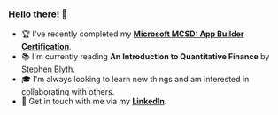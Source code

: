 ### Hello there! 👋

- 🏆 I've recently completed my [**Microsoft MCSD: App Builder Certification**](https://www.youracclaim.com/badges/b0bf296b-ba12-4641-a0ff-77af74013d3b/public_url "MCSD: App Builder on Acclaim").
- 📚 I'm currently reading **An Introduction to Quantitative Finance** by Stephen Blyth.
- 🎓 I'm always looking to learn new things and am interested in collaborating with others.
- 💬 Get in touch with me via my [**LinkedIn**](https://www.linkedin.com/in/alex-ebbage/ "Alex Ebbage's LinkedIn Profile"). 
